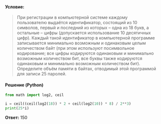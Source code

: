 ####  Условие:
> При регистрации в компьютерной системе каждому пользователю выдаётся идентификатор, состоящий из 10 символов, первый и последний из которых – одна из 18 букв, а остальные – цифры (допускается использование 10 десятичных цифр). Каждый такой идентификатор в компьютерной программе записывается минимально возможным и одинаковым целым количеством байт (при этом используют посимвольное кодирование; все цифры кодируются одинаковым и минимально возможным количеством бит, все буквы также кодируются одинаковым и минимально возможным количеством бит). Определите объём памяти в байтах, отводимый этой программой для записи 25 паролей.

#### Решение (Python)
```python
from math import log2, ceil

i = ceil((ceil(log2(18)) * 2 + ceil(log2(10)) * 8) / 2**3)
print(25*i)
```

**Ответ:** 150
